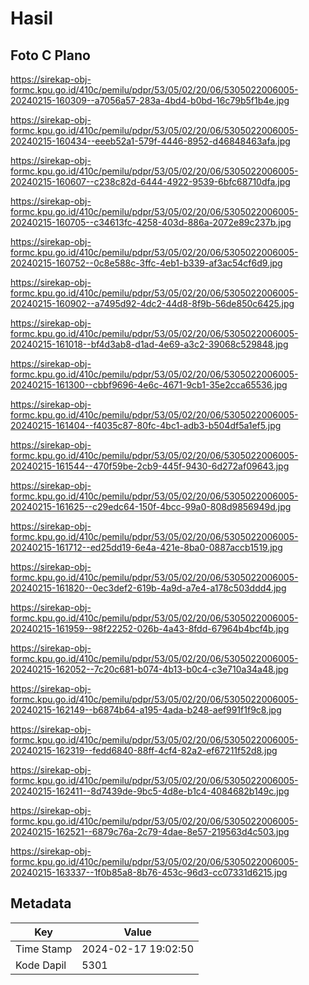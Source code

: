 # Hasil

## Foto C Plano

https://sirekap-obj-formc.kpu.go.id/410c/pemilu/pdpr/53/05/02/20/06/5305022006005-20240215-160309--a7056a57-283a-4bd4-b0bd-16c79b5f1b4e.jpg

https://sirekap-obj-formc.kpu.go.id/410c/pemilu/pdpr/53/05/02/20/06/5305022006005-20240215-160434--eeeb52a1-579f-4446-8952-d46848463afa.jpg

https://sirekap-obj-formc.kpu.go.id/410c/pemilu/pdpr/53/05/02/20/06/5305022006005-20240215-160607--c238c82d-6444-4922-9539-6bfc68710dfa.jpg

https://sirekap-obj-formc.kpu.go.id/410c/pemilu/pdpr/53/05/02/20/06/5305022006005-20240215-160705--c34613fc-4258-403d-886a-2072e89c237b.jpg

https://sirekap-obj-formc.kpu.go.id/410c/pemilu/pdpr/53/05/02/20/06/5305022006005-20240215-160752--0c8e588c-3ffc-4eb1-b339-af3ac54cf6d9.jpg

https://sirekap-obj-formc.kpu.go.id/410c/pemilu/pdpr/53/05/02/20/06/5305022006005-20240215-160902--a7495d92-4dc2-44d8-8f9b-56de850c6425.jpg

https://sirekap-obj-formc.kpu.go.id/410c/pemilu/pdpr/53/05/02/20/06/5305022006005-20240215-161018--bf4d3ab8-d1ad-4e69-a3c2-39068c529848.jpg

https://sirekap-obj-formc.kpu.go.id/410c/pemilu/pdpr/53/05/02/20/06/5305022006005-20240215-161300--cbbf9696-4e6c-4671-9cb1-35e2cca65536.jpg

https://sirekap-obj-formc.kpu.go.id/410c/pemilu/pdpr/53/05/02/20/06/5305022006005-20240215-161404--f4035c87-80fc-4bc1-adb3-b504df5a1ef5.jpg

https://sirekap-obj-formc.kpu.go.id/410c/pemilu/pdpr/53/05/02/20/06/5305022006005-20240215-161544--470f59be-2cb9-445f-9430-6d272af09643.jpg

https://sirekap-obj-formc.kpu.go.id/410c/pemilu/pdpr/53/05/02/20/06/5305022006005-20240215-161625--c29edc64-150f-4bcc-99a0-808d9856949d.jpg

https://sirekap-obj-formc.kpu.go.id/410c/pemilu/pdpr/53/05/02/20/06/5305022006005-20240215-161712--ed25dd19-6e4a-421e-8ba0-0887accb1519.jpg

https://sirekap-obj-formc.kpu.go.id/410c/pemilu/pdpr/53/05/02/20/06/5305022006005-20240215-161820--0ec3def2-619b-4a9d-a7e4-a178c503ddd4.jpg

https://sirekap-obj-formc.kpu.go.id/410c/pemilu/pdpr/53/05/02/20/06/5305022006005-20240215-161959--98f22252-026b-4a43-8fdd-67964b4bcf4b.jpg

https://sirekap-obj-formc.kpu.go.id/410c/pemilu/pdpr/53/05/02/20/06/5305022006005-20240215-162052--7c20c681-b074-4b13-b0c4-c3e710a34a48.jpg

https://sirekap-obj-formc.kpu.go.id/410c/pemilu/pdpr/53/05/02/20/06/5305022006005-20240215-162149--b6874b64-a195-4ada-b248-aef991f1f9c8.jpg

https://sirekap-obj-formc.kpu.go.id/410c/pemilu/pdpr/53/05/02/20/06/5305022006005-20240215-162319--fedd6840-88ff-4cf4-82a2-ef67211f52d8.jpg

https://sirekap-obj-formc.kpu.go.id/410c/pemilu/pdpr/53/05/02/20/06/5305022006005-20240215-162411--8d7439de-9bc5-4d8e-b1c4-4084682b149c.jpg

https://sirekap-obj-formc.kpu.go.id/410c/pemilu/pdpr/53/05/02/20/06/5305022006005-20240215-162521--6879c76a-2c79-4dae-8e57-219563d4c503.jpg

https://sirekap-obj-formc.kpu.go.id/410c/pemilu/pdpr/53/05/02/20/06/5305022006005-20240215-163337--1f0b85a8-8b76-453c-96d3-cc07331d6215.jpg


## Metadata

| Key        | Value               |
| ---------- | ------------------- |
| Time Stamp | 2024-02-17 19:02:50 |
| Kode Dapil | 5301                |



